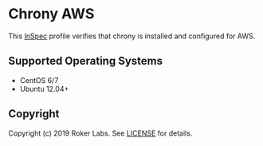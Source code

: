 # Chrony AWS

This [InSpec](http://inspec.io/) profile verifies that chrony is installed and configured for AWS.

## Supported Operating Systems

- CentOS 6/7
- Ubuntu 12.04+

## Copyright
Copyright (c) 2019 Roker Labs. See [LICENSE](./LICENSE) for details.
